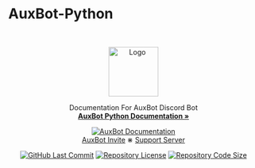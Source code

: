 # AuxBot-Python

<br />
<p align="center">
  <a href="https://auxtal.xyz">
    <img src="https://i.imgur.com/ymAZeud.png" alt="Logo" width="100" height="100">
  </a>

  <p align="center">
    Documentation For AuxBot Discord Bot
    <br />
    <a href="https://auxbot-python.readthedocs.io/"><strong>AuxBot Python Documentation »</strong></a>
  <p align="center">
    <a href="https://auxbot-python.readthedocs.io/">
        <img src="https://img.shields.io/readthedocs/auxbot-python?color=red&logo=Read%20The%20Docs&logoColor=white"
            alt="AuxBot Documentation"></a>
    <br />
    <a href="https://discord.com/oauth2/authorize?client_id=701301497501188169&scope=bot&permissions=536341630">AuxBot Invite</a>
    ⋇
    <a href="https://discord.gg/BmPNn6T">Support Server</a>
  </p>
</p>

<p align="center">
    <a href="https://github.com/Auxtal/AuxBot-Python-Docs">
        <img src="https://img.shields.io/github/last-commit/Auxtal/AuxBot-Python-Docs?color=purple&label=Last%20Commit&logo=GitHub&logoColor=white"
            alt="GitHub Last Commit"></a>
  <a href="https://github.com/Auxtal/AuxBot-Python-Docs">
        <img src="https://img.shields.io/github/license/Auxtal/AuxBot-Python-Docs?color=orange&label=License&logo=GitHub"
            alt="Repository License"></a>
  <a href="https://github.com/Auxtal/AuxBot-Python-Docs">
        <img src="https://img.shields.io/github/repo-size/Auxtal/AuxBot-Python-Docs?color=blue&label=Repo%20Size&logo=GitHub&logoColor=white"
            alt="Repository Code Size"></a>
